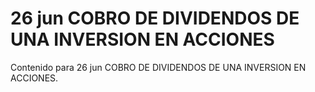 # 26 jun  COBRO DE DIVIDENDOS DE UNA INVERSION EN ACCIONES

Contenido para 26 jun  COBRO DE DIVIDENDOS DE UNA INVERSION EN ACCIONES.